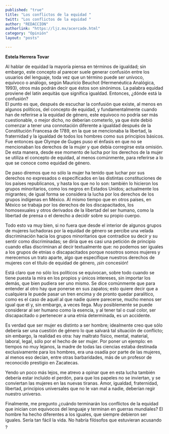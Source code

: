 ```yaml
---
published: "true"
title: "Los conflictos de la equidad "
twitt: "Los conflictos de la equidad "
author: "REDACCION"
authorlink: "https://ljz.mx/acercade.html"
category: "Opinión"
layout: "posts"

---
```


**Estela Herrera Tovar**

Al hablar de equidad la mayoría piensa en términos de igualdad; sin embargo, este concepto al parecer suele generar confusión entre los usuarios del lenguaje, toda vez que un término puede ser unívoco, equívoco o análogo, según Mauricio Beuchot (Hermenéutica Analógica, 1993), otros más podrán decir que éstos son sinónimos. La palabra equidad proviene del latín aequitàs que significa igualdad. Entonces, ¿dónde está la confusión?  
El punto es que, después de escuchar la confusión que existe, al menos en algunos políticos, del concepto de equidad, y fundamentalmente cuando han de referirse a la equidad de género, este equívoco no podría ser más cuestionable, o mejor dicho, no deberían cometerlo, ya que éste debió comenzar a tener una connotación diferente a igualdad después de la Constitución Francesa de 1789, en la que se mencionaba la libertad, la fraternidad y la igualdad de todos los hombres como sus principios básicos. Fue entonces que Olympe de Guges puso el énfasis en que no se mencionaban los derechos de la mujer y que debía corregirse esta omisión. De esta manera, desde ese momento de lucha por los derechos de la mujer se utiliza el concepto de equidad, al menos comúnmente, para referirse a lo que se conoce como equidad de género.

De paso diremos que no sólo la mujer ha tenido que luchar por sus derechos no expresados o especificados en las distintas constituciones de los países republicanos, y hasta los que no lo son: también lo hicieron los grupos minoritarios, como los negros en Estados Unidos; actualmente los migrantes; de igual forma se considera la lucha por los derechos de los grupos indígenas en México. Al mismo tiempo que en otros países, en México se trabaja por los derechos de los discapacitados, los homosexuales y otros derivados de la libertad del ser humano, como la libertad de prensa o el derecho a decidir sobre su propio cuerpo.

Todo esto va muy bien, si no fuera que desde el interior de algunos grupos de mujeres luchadoras por la equidad de género se percibe una velada discriminación hacia los grupos minoritarios que contradice su decir y su sentir como discriminadas; se diría que es casi una petición de principio cuando ellas discriminan al decir textualmente que: no podemos ser iguales a los grupos de etnias o discapacitados porque nosotros somos mujeres y merecemos un trato aparte, algo que especifique nuestros derechos de mujeres con el título de equidad de género, ¡sin concesión!

Está claro que no sólo los políticos se equivocan, sobre todo cuando se tiene puesta la mira en los propios y únicos intereses, sin importar los demás, que bien pudiera ser uno mismo. Se dice comúnmente que para entender al otro hay que ponerse en sus zapatos; esto quiere decir que a cualquiera le puede pasar un tren encima y de pronto quedar paralítico, como es el caso de aquél al que nadie quiere parecerse, mucho menos ser igual que él y, sin embargo, a veces llega. Muy posiblemente se puede considerar al ser humano como la esencia, y al tener tal o cual color, ser discapacitado o pertenecer a una etnia determinada, es un accidente.

Es verdad que ser mujer es distinto a ser hombre; idealmente creo que sólo debería ser una cuestión de género lo que salvará tal situación de conflicto; sin embargo, la realidad es otra: hay maltrato físico, mental, material, laboral, legal, sólo por el hecho de ser mujer. Por poner un ejemplo: en tiempos no muy lejanos, la madre de todas las ciencias estaba destinada exclusivamente para los hombres, era una osadía por parte de las mujeres, al menos eso decían, entre otras barbaridades, más de un profesor de reconocido prestigio en Zacatecas.

Yendo un poco más lejos, me atrevo a opinar que en esta lucha también debería estar incluido el perdón, para que los papeles no se inviertan, y se conviertan las mujeres en las nuevas tiranas. Amor, igualdad, fraternidad, libertad, principios universales que no le van mal a nadie, deberían regir nuestro universo.

Finalmente, me pregunto ¿cuándo terminarán los conflictos de la equidad que inician con equívocos del lenguaje y terminan en guerras mundiales? El hombre ha hecho diferentes a los iguales, que siempre debieron ser iguales. Sería tan fácil la vida. No habría filósofos que estuvieran acusando ?
